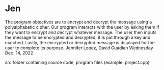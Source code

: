 # Jen
The program objectives are to encrypt and decrypt the message using a polyalphabetic cipher. Our program interacts with the user by asking them if they want to encrypt and decrypt whatever message. The user then inputs the message to be encrypted and decrypted; it is put through a key and matched. Lastly, the encrypted or decrypted message is displayed for the user to complete its purpose.
Jennifer Lopez, David Guadian
Wednesday Dec. 14, 2022

src folder containing source code, program files (example: project.cpp)
